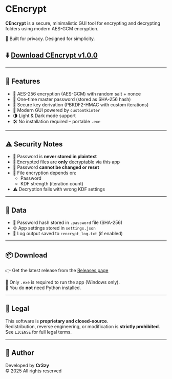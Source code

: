 # CEncrypt

**CEncrypt** is a secure, minimalistic GUI tool for encrypting and decrypting folders using modern AES-GCM encryption.

🔐 Built for privacy. Designed for simplicity.

## ⬇️ [Download CEncrypt v1.0.0](https://github.com/Cr3zy-dev/CEncrypt/releases/download/v1.0.0/cencrypt.exe)

---

## 🚀 Features

- 🔐 AES-256 encryption (AES-GCM) with random salt + nonce
- 🔑 One-time master password (stored as SHA-256 hash)
- 🧠 Secure key derivation (PBKDF2-HMAC with custom iterations)
- 🧱 Modern GUI powered by `customtkinter`
- 🌗 Light & Dark mode support
- 🛠 No installation required – portable `.exe`

---

## ⚠️ Security Notes

- 💬 Password is **never stored in plaintext**
- 🧠 Encrypted files are **only** decryptable via this app
- 🔁 Password **cannot be changed or reset**
- 🔄 File encryption depends on:
  - Password
  - KDF strength (iteration count)
- ⚠️ Decryption fails with wrong KDF settings

---

## 💾 Data

- 🔐 Password hash stored in `.password` file (SHA-256)
- ⚙️ App settings stored in `settings.json`
- 📝 Log output saved to `cencrypt_log.txt` (if enabled)

---

## 📦 Download

👉 Get the latest release from the [Releases page](https://github.com/Cr3zy-dev/CEncrypt/releases)

📁 Only `.exe` is required to run the app (Windows only).  
📌 You do **not** need Python installed.

---

## 🛑 Legal

This software is **proprietary and closed-source**.  
Redistribution, reverse engineering, or modification is **strictly prohibited**.  
See `LICENSE` for full legal terms.

---

## 👤 Author

Developed by **Cr3zy**  
© 2025 All rights reserved
